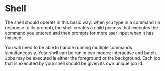 # Shell

The shell should operate in this basic way: when you type in a command (in response to its prompt), the shell creates a child process that executes the command you entered and then prompts for more user input when it has finished.

You will need to be able to handle running multiple commands simultaneously.
Your shell can be run in two modes: interactive and batch.
Jobs may be executed in either the foreground or the background. 
Each job that is executed by your shell should be given its own unique job id.
